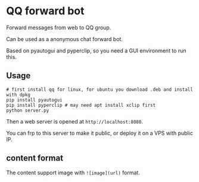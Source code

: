 # QQ forward bot

Forward messages from web to QQ group.

Can be used as a anonymous chat forward bot.

Based on pyautogui and pyperclip, so you need a GUI environment to run this.

## Usage

```shell
# first install qq for linux, for ubuntu you download .deb and install with dpkg
pip install pyautogui
pip install pyperclip # may need apt install xclip first
python server.py
```

Then a web server is opened at `http://localhost:8080`.

You can frp to this server to make it public, or deploy it on a VPS with public IP.

## content format

The content support image with `![image](url)` format.